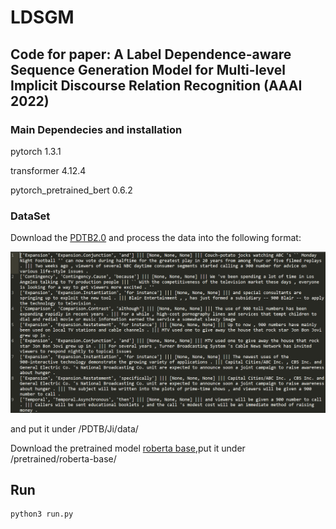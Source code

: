 # LDSGM
## Code for paper: A Label Dependence-aware Sequence Generation Model for Multi-level Implicit Discourse Relation Recognition (AAAI 2022)

### Main Dependecies and installation

pytorch 1.3.1

transformer 4.12.4

pytorch_pretrained_bert 0.6.2

### DataSet

Download the [PDTB2.0](https://www.seas.upenn.edu/~pdtb/) and process the data into the following format:

![](https://github.com/nlpersECJTU/LDSGM/blob/main/sample.png)

and put it under /PDTB/Ji/data/

Download the pretrained model [roberta base](https://huggingface.co/roberta-base/tree/main),put it under /pretrained/roberta-base/

## Run

```py
python3 run.py
```


